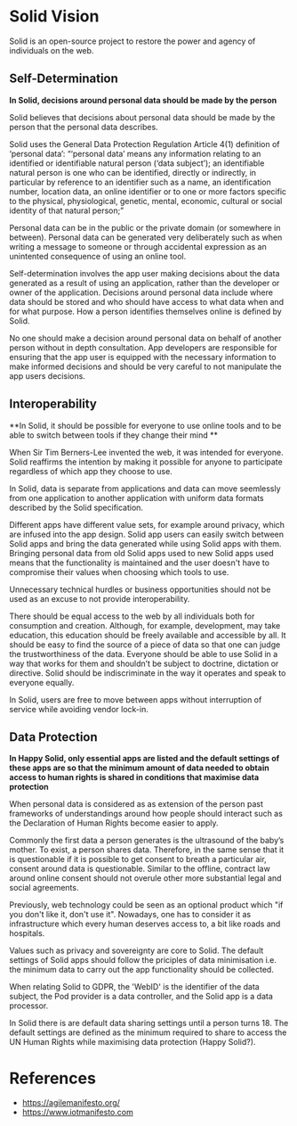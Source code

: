 # Solid Vision 

Solid is an open-source project to restore the power and agency of individuals on the web. 

## Self-Determination
**In Solid, decisions around personal data should be made by the person**

Solid believes that decisions about personal data should be made by the person that the personal data describes. 

Solid uses the General Data Protection Regulation Article 4(1) definition of ‘personal data’: 
“‘personal data’ means any information relating to an identified or identifiable natural person (‘data subject’); an identifiable natural person is one who can be identified, directly or indirectly, in particular by reference to an identifier such as a name, an identification number, location data, an online identifier or to one or more factors specific to the physical, physiological, genetic, mental, economic, cultural or social identity of that natural person;”

Personal data can be in the public or the private domain (or somewhere in between). Personal data can be generated very deliberately such as when writing a message to someone or through accidental expression as an unintented consequence of using an online tool. 

Self-determination involves the app user making decisions about the data generated as a result of using an application, rather than the developer or owner of the application. Decisions around personal data include where data should be stored and who should have access to what data when and for what purpose. How a person identifies themselves online is defined by Solid. 

No one should make a decision around personal data on behalf of another person without in depth consultation. App developers are responsible for ensuring that the app user is equipped with the necessary information to make informed decisions and should be very careful to not manipulate the app users decisions. 

## Interoperability 
**In Solid, it should be possible for everyone to use online tools and to be able to switch between tools if they change their mind **

When Sir Tim Berners-Lee invented the web, it was intended for everyone. Solid reaffirms the intention by making it possible for anyone to participate regardless of which app they choose to use. 

In Solid, data is separate from applications and data can move seemlessly from one application to another application with uniform data formats described by the Solid specification. 

Different apps have different value sets, for example around privacy, which are infused into the app design. Solid app users can easily switch between Solid apps and bring the data generated while using Solid apps with them. Bringing personal data from old Solid apps used to new Solid apps used means that the functionality is maintained and the user doesn't have to compromise their values when choosing which tools to use.  

Unnecessary technical hurdles or business opportunities should not be used as an excuse to not provide interoperability. 

There should be equal access to the web by all individuals both for consumption and creation. Although, for example, development, may take education, this education should be freely available and accessible by all. It should be easy to find the source of a piece of data so that one can judge the trustworthiness of the data. Everyone should be able to use Solid in a way that works for them and shouldn’t be subject to doctrine, dictation or directive. Solid should be indiscriminate in the way it operates and speak to everyone equally.

In Solid, users are free to move between apps without interruption of service while avoiding vendor lock-in. 

## Data Protection 
**In Happy Solid, only essential apps are listed and the default settings of these apps are so that the minimum amount of data needed to obtain access to human rights is shared in conditions that maximise data protection** 

When personal data is considered as as extension of the person past frameworks of understandings around how people should interact such as the Declaration of Human Rights become easier to apply. 

Commonly the first data a person generates is the ultrasound of the baby’s mother. To exist, a person shares data. Therefore, in the same sense that it is questionable if it is possible to get consent to breath a particular air, consent around data is questionable. Similar to the offline, contract law around online consent should not overule other more substantial legal and social agreements. 

Previously, web technology could be seen as an optional product which "if you don't like it, don't use it".
Nowadays, one has to consider it as infrastructure which every human deserves access to, a bit like roads and hospitals.

Values such as privacy and sovereignty are core to Solid. The default settings of Solid apps should follow the priciples of data minimisation i.e. the minimum data to carry out the app functionality should be collected. 

When relating Solid to GDPR, the 'WebID' is the identifier of the data subject, the Pod provider is a data controller, and the Solid app is a data processor. 

In Solid there is are default data sharing settings until a person turns 18. The default settings are defined as the minimum required to share to access the UN Human Rights while maximising data protection (Happy Solid?). 

# References 
* https://agilemanifesto.org/
* https://www.iotmanifesto.com 
